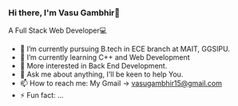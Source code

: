 ### Hi there, I'm Vasu Gambhir👋

A Full Stack Web Developer💻



- 🔭 I’m currently pursuing B.tech in ECE branch at MAIT, GGSIPU.
- 🌱 I’m currently learning C++ and Web Development
- 🤔 More interested in Back End Development.
- 💬 Ask me about anything, I'll be keen to help You. 
- 📫 How to reach me: My Gmail -> vasugambhir15@gmail.com
- ⚡ Fun fact: ...

